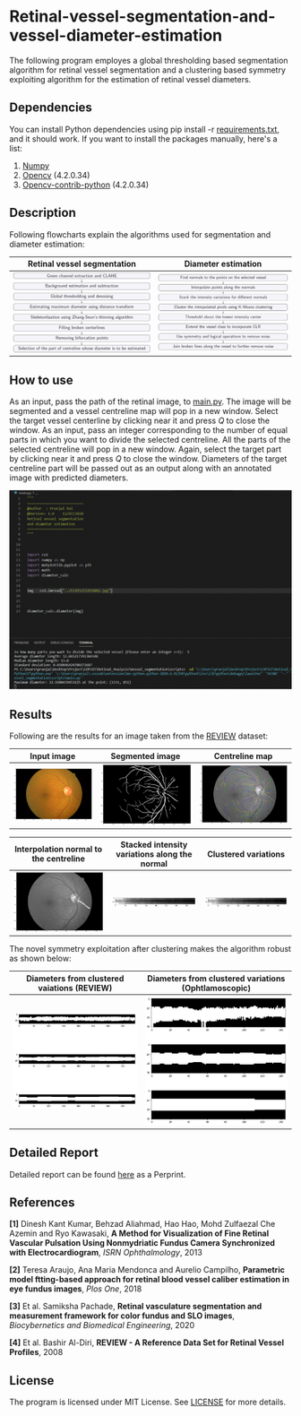 # Retinal-vessel-segmentation-and-vessel-diameter-estimation
The following program employes a global thresholding based segmentation algorithm for retinal vessel segmentation and a clustering based symmetry exploiting algorithm for the estimation of retinal vessel diameters.
## Dependencies
You can install Python dependencies using pip install -r [requirements.txt](requirements.txt), and it should work. If you want to install the packages manually, here's a list:
1. [Numpy](https://github.com/numpy/numpy/blob/master/INSTALL.rst.txt)
2. [Opencv](https://opencv.org/) (4.2.0.34)
3. [Opencv-contrib-python](https://pypi.org/project/opencv-contrib-python/) (4.2.0.34)
## Description
Following flowcharts explain the algorithms used for segmentation and diameter estimation:

Retinal vessel segmentation                                                             |  Diameter estimation
:--------------------------------------------------------------------------------------:|:-----------------------------------------------------------------------------------------:
<img src="Images/segmentation.png" width="500">                                         |  <img src="Images/dia_estimation.png" width="500">

## How to use
As an input, pass the path of the retinal image, to [main.py](main.py). The image will be segmented and a vessel centreline map will pop in a new window. Select the target vessel centerline by clicking near it and press *Q* to close the window. As an input, pass an integer corresponding to the number of equal parts in which you want to divide the selected centreline. All the parts of the selected centreline will pop in a new window. Again, select the target part by clicking near it and press *Q* to close the window. Diameters of the target centreline part will be passed out as an output along with an annotated image with predicted diameters.

![Sample video](Images/sample.gif)

## Results
Following are the results for an image taken from the [REVIEW](http://www.aldiri.info/Image%20Datasets/Review.aspx) dataset:

Input image                                         |  Segmented image                                      |   Centreline map  
:--------------------------------------------------:|:-----------------------------------------------------:|:------------------------------------------------------------:
<img src="Images/image.png" width="300">            |  <img src="Images/noise_removal.png" width="300">     |   <img src="Images/selected_vessel.png" width="300"> 

Interpolation normal to the centreline              |  Stacked intensity variations along the normal        |   Clustered variations  
:--------------------------------------------------:|:-----------------------------------------------------:|:------------------------------------------------------------:
<img src="Images/interpolation.png" width="300">    |  <img src="Images/intensity_stacked.png" width="300"> |   <img src="Images/clustered_intensity.png" width="300"> 


The novel symmetry exploitation after clustering makes the algorithm robust as shown below:

Diameters from clustered vaiations (REVIEW)                                             |  Diameters from clustered variations (Ophtlamoscopic)
:--------------------------------------------------------------------------------------:|:-----------------------------------------------------------------------------------------:
<img src="Images/diameter.png" width="500">                                             |  <img src="Images/diam.png" width="500">

## Detailed Report
Detailed report can be found [here](https://arxiv.org/abs/2009.11099) as a Perprint.
## References

**[1]** Dinesh Kant Kumar, Behzad Aliahmad, Hao Hao, Mohd Zulfaezal
Che Azemin and Ryo Kawasaki, **A Method for Visualization of Fine
Retinal Vascular Pulsation Using Nonmydriatic Fundus Camera
Synchronized with Electrocardiogram**, *ISRN Ophthalmology*, 2013

**[2]** Teresa Araujo, Ana Maria Mendonca and Aurelio Campilho,
**Parametric model ftting-based approach for retinal blood vessel
caliber estimation in eye fundus images**, *Plos One*, 2018

**[3]** Et al. Samiksha Pachade, **Retinal vasculature segmentation and
measurement framework for color fundus and SLO images**,
*Biocybernetics and Biomedical Engineering*, 2020

**[4]** Et al. Bashir Al-Diri, **REVIEW - A Reference Data Set for
Retinal Vessel Profiles**, 2008

## License
The program is licensed under MIT License. See [LICENSE](LICENSE) for more details.


